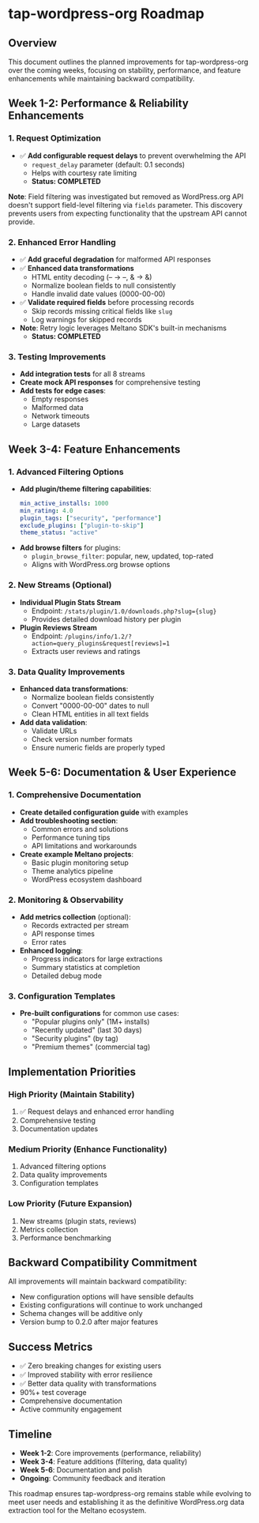 # tap-wordpress-org Roadmap

## Overview
This document outlines the planned improvements for tap-wordpress-org over the coming weeks, focusing on stability, performance, and feature enhancements while maintaining backward compatibility.

## Week 1-2: Performance & Reliability Enhancements

### 1. Request Optimization
- ✅ **Add configurable request delays** to prevent overwhelming the API
  - `request_delay` parameter (default: 0.1 seconds)
  - Helps with courtesy rate limiting
  - **Status: COMPLETED**

**Note**: Field filtering was investigated but removed as WordPress.org API doesn't support field-level filtering via `fields` parameter. This discovery prevents users from expecting functionality that the upstream API cannot provide.

### 2. Enhanced Error Handling
- ✅ **Add graceful degradation** for malformed API responses
- ✅ **Enhanced data transformations**
  - HTML entity decoding (&#8211; → –, &amp; → &)
  - Normalize boolean fields to null consistently
  - Handle invalid date values (0000-00-00)
- ✅ **Validate required fields** before processing records
  - Skip records missing critical fields like `slug`
  - Log warnings for skipped records
- **Note**: Retry logic leverages Meltano SDK's built-in mechanisms
  - **Status: COMPLETED**

### 3. Testing Improvements
- **Add integration tests** for all 8 streams
- **Create mock API responses** for comprehensive testing
- **Add tests for edge cases**:
  - Empty responses
  - Malformed data
  - Network timeouts
  - Large datasets

## Week 3-4: Feature Enhancements

### 1. Advanced Filtering Options
- **Add plugin/theme filtering capabilities**:
  ```yaml
  min_active_installs: 1000
  min_rating: 4.0
  plugin_tags: ["security", "performance"]
  exclude_plugins: ["plugin-to-skip"]
  theme_status: "active"
  ```
- **Add browse filters** for plugins:
  - `plugin_browse_filter`: popular, new, updated, top-rated
  - Aligns with WordPress.org browse options

### 2. New Streams (Optional)
- **Individual Plugin Stats Stream**
  - Endpoint: `/stats/plugin/1.0/downloads.php?slug={slug}`
  - Provides detailed download history per plugin
- **Plugin Reviews Stream**
  - Endpoint: `/plugins/info/1.2/?action=query_plugins&request[reviews]=1`
  - Extracts user reviews and ratings

### 3. Data Quality Improvements
- **Enhanced data transformations**:
  - Normalize boolean fields consistently
  - Convert "0000-00-00" dates to null
  - Clean HTML entities in all text fields
- **Add data validation**:
  - Validate URLs
  - Check version number formats
  - Ensure numeric fields are properly typed

## Week 5-6: Documentation & User Experience

### 1. Comprehensive Documentation
- **Create detailed configuration guide** with examples
- **Add troubleshooting section**:
  - Common errors and solutions
  - Performance tuning tips
  - API limitations and workarounds
- **Create example Meltano projects**:
  - Basic plugin monitoring setup
  - Theme analytics pipeline
  - WordPress ecosystem dashboard

### 2. Monitoring & Observability
- **Add metrics collection** (optional):
  - Records extracted per stream
  - API response times
  - Error rates
- **Enhanced logging**:
  - Progress indicators for large extractions
  - Summary statistics at completion
  - Detailed debug mode

### 3. Configuration Templates
- **Pre-built configurations** for common use cases:
  - "Popular plugins only" (1M+ installs)
  - "Recently updated" (last 30 days)
  - "Security plugins" (by tag)
  - "Premium themes" (commercial tag)

## Implementation Priorities

### High Priority (Maintain Stability)
1. ✅ Request delays and enhanced error handling
2. Comprehensive testing
3. Documentation updates

### Medium Priority (Enhance Functionality)
1. Advanced filtering options
2. Data quality improvements
3. Configuration templates

### Low Priority (Future Expansion)
1. New streams (plugin stats, reviews)
2. Metrics collection
3. Performance benchmarking

## Backward Compatibility Commitment

All improvements will maintain backward compatibility:
- New configuration options will have sensible defaults
- Existing configurations will continue to work unchanged
- Schema changes will be additive only
- Version bump to 0.2.0 after major features

## Success Metrics

- ✅ Zero breaking changes for existing users
- ✅ Improved stability with error resilience  
- ✅ Better data quality with transformations
- 90%+ test coverage
- Comprehensive documentation
- Active community engagement

## Timeline

- **Week 1-2**: Core improvements (performance, reliability)
- **Week 3-4**: Feature additions (filtering, data quality)
- **Week 5-6**: Documentation and polish
- **Ongoing**: Community feedback and iteration

This roadmap ensures tap-wordpress-org remains stable while evolving to meet user needs and establishing it as the definitive WordPress.org data extraction tool for the Meltano ecosystem.
